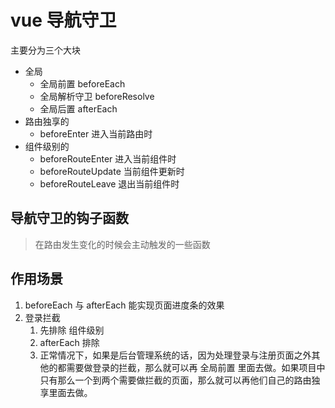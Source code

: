 # vue 导航守卫

主要分为三个大块

- 全局
  - 全局前置  beforeEach
  - 全局解析守卫 beforeResolve
  - 全局后置  afterEach
- 路由独享的
  - beforeEnter     进入当前路由时
- 组件级别的
  - beforeRouteEnter    进入当前组件时
  - beforeRouteUpdate   当前组件更新时
  - beforeRouteLeave    退出当前组件时

## 导航守卫的钩子函数

> 在路由发生变化的时候会主动触发的一些函数

## 作用场景

1. beforeEach 与 afterEach 能实现页面进度条的效果
2. 登录拦截
   1. 先排除 组件级别
   2. afterEach 排除
   3. 正常情况下，如果是后台管理系统的话，因为处理登录与注册页面之外其他的都需要做登录的拦截，那么就可以再 全局前置 里面去做。如果项目中只有那么一个到两个需要做拦截的页面，那么就可以再他们自己的路由独享里面去做。
